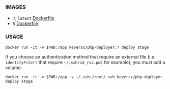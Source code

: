 ### IMAGES
- `7`, `latest` [Dockerfile](https://github.com/kevin-verschaeve/php-deployer/blob/master/php7/Dockerfile)
- `5` [Dockerfile](https://github.com/kevin-verschaeve/php-deployer/blob/master/php5/Dockerfile)

### USAGE
`docker run -it -v $PWD:/app keversc/php-deployer:7 deploy stage`

If you choose an authentication method that require an external file (i.e. `identityFile()` that require `~/.ssh/id_rsa.pub` for example), you must add a volume:

`docker run -it -v $PWD:/app -v ~/.ssh:/root/.ssh keversc/php-deployer deploy stage` 